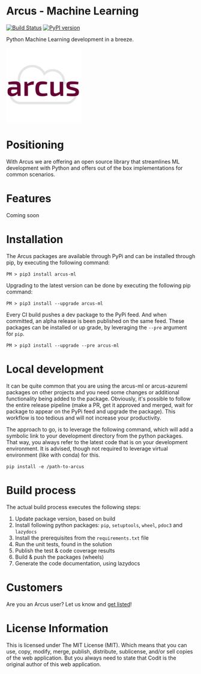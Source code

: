 # Arcus - Machine Learning
[![Build Status](https://dev.azure.com/codit/Arcus/_apis/build/status/arcus-azure.arcus.ml?branchName=master)](https://dev.azure.com/codit/Arcus/_build/latest?definitionId=836&branchName=master) [![PyPI version](https://badge.fury.io/py/arcus-ml.svg)](https://badge.fury.io/py/arcus-ml)

Python Machine Learning development in a breeze.

![Arcus](https://raw.githubusercontent.com/arcus-azure/arcus/master/media/arcus.png)

# Positioning

With Arcus we are offering an open source library that streamlines ML development with Python and offers out of the box implementations for common scenarios.


# Features

Coming soon

# Installation

The Arcus packages are available through PyPi and can be installed through pip, by executing the following command:

```shell
PM > pip3 install arcus-ml
```

Upgrading to the latest version can be done by executing the following pip command:

```shell
PM > pip3 install --upgrade arcus-ml 
```

Every CI build pushes a dev package to the PyPi feed.  And when committed, an alpha release is been published on the same feed.  These packages can be installed or up  grade, by leveraging the `--pre` argument for `pip`.

```shell
PM > pip3 install --upgrade --pre arcus-ml
```

# Local development
    
It can be quite common that you are using the arcus-ml or arcus-azureml packages on other projects and you need some changes or additional functionality being added to the package.  Obviously, it's possible to follow the entire release pipeline (make a PR, get it approved and merged, wait for package to appear on the PyPi feed and upgrade the package).  This workflow is too tedious and will not increase your productivity.

The approach to go, is to leverage the following command, which will add a symbolic link to your development directory from the python packages.  That way, you always refer to the latest code that is on your development environment.  It is advised, though not required to leverage virtual environment (like with conda) for this.

```shell
pip install -e /path-to-arcus
```

# Build process

The actual build process executes the following steps:

1. Update package version, based on build
2. Install following python packages: `pip`, `setuptools`, `wheel`, `pdoc3` and `lazydocs`
3. Install the prerequisites from the `requirements.txt` file
4. Run the unit tests, found in the solution
5. Publish the test & code coverage results
6. Build & push the packages (wheels)
7. Generate the code documentation, using lazydocs

# Customers
Are you an Arcus user? Let us know and [get listed](https://bit.ly/become-a-listed-arcus-user)!

# License Information
This is licensed under The MIT License (MIT). Which means that you can use, copy, modify, merge, publish, distribute, sublicense, and/or sell copies of the web application. But you always need to state that Codit is the original author of this web application.
